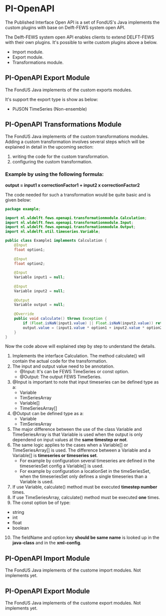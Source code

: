 # PI-OpenAPI
The Published Interface Open API is a set of FondUS's Java implements the custom plugins with base on Delft-FEWS system open API.

The Delft-FEWS system open API enables clients to extend DELFT-FEWS with their own plugins.
It's possible to write custom plugins above a below.
- Import module.
- Export module.
- Transformations module.

## PI-OpenAPI Export Module

The FondUS Java implements of the custom exports modules.

It's support the export type is show as below:

- PiJSON TimeSeries (Non-ensemble)

## PI-OpenAPI Transformations Module

The FondUS Java implements of the custom transformations modules.
Adding a custom transformation involves several steps which will be explained in detail in the upcoming section:

1. writing the code for the custom transformation.
2. configuring the custom transformation.

### Example by using the following formula:
**output = input1 x correctionFactor1 + input2 x correctionFactor2**

The code needed for such a transformation would be quite basic and is given below:

```java
package example;

import nl.wldelft.fews.openapi.transformationmodule.Calculation;
import nl.wldelft.fews.openapi.transformationmodule.Input;
import nl.wldelft.fews.openapi.transformationmodule.Output;
import nl.wldelft.util.timeseries.Variable;

public class Example1 implements Calculation {
    @Input
    float option1;
    
    @Input
    float option2;
    
    @Input
    Variable input1 = null;
    
    @Input
    Variable input2 = null;
    
    @Output
    Variable output = null;
    
    @Override
    public void calculate() throws Exception {
        if (Float.isNaN(input1.value) || Float.isNaN(input2.value)) return;
        output.value = (input1.value * option1 + input2.value * option2) / 2;
    }
}
```

Now the code above will explained step by step to understand the details.

1. Implements the interface Calculation. The method calculate() will contain the actual code for the transformation.
2. The input and output value need to be annotation.
    - @Input: It's can be FEWS TimeSeries or const option.
    - @Output: The output FEWS TimeSeries.
3. @Input is important to note that input timeseries can be defined type as a:
    - Variable
    - TimSeriesArray
    - Variable[]
    - TimeSeriesArray[]
4. @Output can be defined type as a:
    - Variable
    - TimSeriesArray
5. The major difference between the use of the class Variable and TimeSeriesArray is that Variable is used when the output is only dependend on input values at the **same timestep or not**.
6. The same logic applies to the cases when a Variable[] or TimeSeriesArray[] is used. The difference between a Variable and a Variable[] is **timeseries or timeseries set**.
    - For example by configuration several timeseries are defined in the timeseriesSet config a Variable[] is used.
    - For example by configuration a locationSet in the timeSeriesSet, when the timeseriesSet only defines a single timeseries than a Variable is used.
7. If use Variable, calculate() method must be executed **timestep number** times. 
8. If use TimeSeriesArray, calculate() method must be executed **one** times. 
9. The const option be of type:
- string
- int
- float
- boolean
10. The fieldName and option key **should be same name** is looked up in the **java-class** and in the **xml-config**.

## PI-OpenAPI Import Module

The FondUS Java implements of the custome import modules.
Not implements yet.

## PI-OpenAPI Export Module

The FondUS Java implements of the custome export modules.
Not implements yet.
